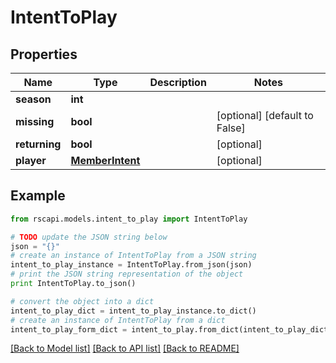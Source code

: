 # IntentToPlay


## Properties
Name | Type | Description | Notes
------------ | ------------- | ------------- | -------------
**season** | **int** |  | 
**missing** | **bool** |  | [optional] [default to False]
**returning** | **bool** |  | [optional] 
**player** | [**MemberIntent**](MemberIntent.md) |  | [optional] 

## Example

```python
from rscapi.models.intent_to_play import IntentToPlay

# TODO update the JSON string below
json = "{}"
# create an instance of IntentToPlay from a JSON string
intent_to_play_instance = IntentToPlay.from_json(json)
# print the JSON string representation of the object
print IntentToPlay.to_json()

# convert the object into a dict
intent_to_play_dict = intent_to_play_instance.to_dict()
# create an instance of IntentToPlay from a dict
intent_to_play_form_dict = intent_to_play.from_dict(intent_to_play_dict)
```
[[Back to Model list]](../README.md#documentation-for-models) [[Back to API list]](../README.md#documentation-for-api-endpoints) [[Back to README]](../README.md)


